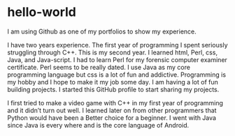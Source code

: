 # hello-world

I am using Github as one of my portfolios to show my experience.

I have two years experience. The first year of programming I spent seriously struggling through C++. This is my second year. I learned html, Perl, css, Java, and Java-script. I had to learn Perl for my forensic computer examiner certificate. Perl seems to be really dated. I use Java as my core programming language but css is a lot of fun and addictive. Programming is my hobby and I hope to make it my job some day. I am having a lot of fun building projects. I started this GitHub profile to start sharing my projects.

I first tried to make a video game with C++ in my first year of programming and it didn’t turn out well. I learned later on from other programmers that Python would have been a Better choice for a beginner. I went with Java since Java is every where and is the core language of Android. 
